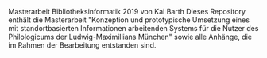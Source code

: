 Masterarbeit Bibliotheksinformatik 2019
von Kai Barth
Dieses Repository enthält die Masterarbeit "Konzeption und prototypische Umsetzung eines mit standortbasierten Informationen arbeitenden Systems für die Nutzer des Philologicums der Ludwig-Maximillians München" sowie alle Anhänge, die im Rahmen der Bearbeitung entstanden sind.
